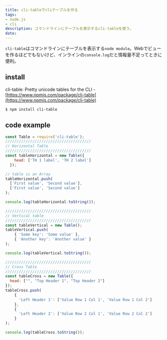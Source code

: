 ```yaml
---
title: cli-tableでcliテーブルを作る
tags:
- node.js
- cli
description: コマンドラインにテーブルを表示するcli-tableを使う。
date:
---
```


`cli-table`はコマンドラインにテーブルを表示する`node module`。Webでビューを作るほどでもないけど、インラインの`console.log`だと情報量不足ってときに便利。

## install
cli-table: Pretty unicode tables for the CLI - [https://www.npmjs.com/package/cli-table](https://www.npmjs.com/package/cli-table)
```bash
$ npm install cli-table
```

## code example

```js
const Table = require('cli-table');
//////////////////////////////////////
// Horizontal Table
//////////////////////////////////////
const tableHorizontal = new Table({
    head: ['TH 1 label', 'TH 2 label']
  });

// table is an Array
tableHorizontal.push(
  ['First value', 'Second value'],
  ['First value', 'Second value']
);

console.log(tableHorizontal.toString());

//////////////////////////////////////
// Vertical table
//////////////////////////////////////
const tableVertical = new Table();
tableVertical.push(
    { 'Some key': 'Some value' },
    { 'Another key': 'Another value' }
);

console.log(tableVertical.toString());

//////////////////////////////////////
// Cross Table
//////////////////////////////////////
const tableCross = new Table({
  head: ["", "Top Header 1", "Top Header 2"]
});
tableCross.push(
    {
      'Left Header 1': ['Value Row 1 Col 1', 'Value Row 1 Col 2']
    },
    {
      'Left Header 2': ['Value Row 2 Col 1', 'Value Row 2 Col 2']
    }
);

console.log(tableCross.toString());
```
